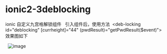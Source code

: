 # ionic2-3deblocking
ionic 自定义九宫格解锁组件
 
引入组件后，使用方法 
<deb-locking id="deblocking" [currheight]="44" (pwdResult)="getPwdResult($event)"></deb-locking>
 
效果图如下

 
![image](https://github.com/miaozhenkun/ionic2-3deblocking/blob/master/deblocking/first.gif)
